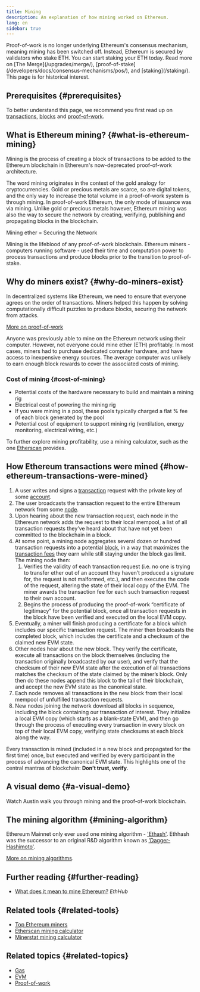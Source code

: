 ```yaml
---
title: Mining
description: An explanation of how mining worked on Ethereum.
lang: en
sidebar: true
---
```


<InfoBanner emoji=":wave:">
   Proof-of-work is no longer underlying Ethereum's consensus mechanism, meaning mining has been switched off. Instead, Ethereum is secured by validators who stake ETH. You can start staking your ETH today. Read more on [The Merge](/upgrades/merge/), [proof-of-stake](/developers/docs/consensus-mechanisms/pos/), and [staking](/staking/). This page is for historical interest.
</InfoBanner>

## Prerequisites {#prerequisites}

To better understand this page, we recommend you first read up on [transactions](/developers/docs/transactions/), [blocks](/developers/docs/blocks/) and [proof-of-work](/developers/docs/consensus-mechanisms/pow/).

## What is Ethereum mining? {#what-is-ethereum-mining}

Mining is the process of creating a block of transactions to be added to the Ethereum blockchain in Ethereum's now-deprecated proof-of-work architecture.

The word mining originates in the context of the gold analogy for cryptocurrencies. Gold or precious metals are scarce, so are digital tokens, and the only way to increase the total volume in a proof-of-work system is through mining. In proof-of-work Ethereum, the only mode of issuance was via mining. Unlike gold or precious metals however, Ethereum mining was also the way to secure the network by creating, verifying, publishing and propagating blocks in the blockchain.

Mining ether = Securing the Network

Mining is the lifeblood of any proof-of-work blockchain. Ethereum miners - computers running software - used their time and computation power to process transactions and produce blocks prior to the transition to proof-of-stake.

## Why do miners exist? {#why-do-miners-exist}

In decentralized systems like Ethereum, we need to ensure that everyone agrees on the order of transactions. Miners helped this happen by solving computationally difficult puzzles to produce blocks, securing the network from attacks.

[More on proof-of-work](/developers/docs/consensus-mechanisms/pow/)

Anyone was previously able to mine on the Ethereum network using their computer. However, not everyone could mine ether (ETH) profitably. In most cases, miners had to purchase dedicated computer hardware, and have access to inexpensive energy sources. The average computer was unlikely to earn enough block rewards to cover the associated costs of mining.

### Cost of mining {#cost-of-mining}

- Potential costs of the hardware necessary to build and maintain a mining rig
- Electrical cost of powering the mining rig
- If you were mining in a pool, these pools typically charged a flat % fee of each block generated by the pool
- Potential cost of equipment to support mining rig (ventilation, energy monitoring, electrical wiring, etc.)

To further explore mining profitability, use a mining calculator, such as the one [Etherscan](https://etherscan.io/ether-mining-calculator) provides.

## How Ethereum transactions were mined {#how-ethereum-transactions-were-mined}

1. A user writes and signs a [transaction](/developers/docs/transactions/) request with the private key of some [account](/developers/docs/accounts/).
2. The user broadcasts the transaction request to the entire Ethereum network from some [node](/developers/docs/nodes-and-clients/).
3. Upon hearing about the new transaction request, each node in the Ethereum network adds the request to their local mempool, a list of all transaction requests they’ve heard about that have not yet been committed to the blockchain in a block.
4. At some point, a mining node aggregates several dozen or hundred transaction requests into a potential [block](/developers/docs/blocks/), in a way that maximizes the [transaction fees](/developers/docs/gas/) they earn while still staying under the block gas limit. The mining node then:
   1. Verifies the validity of each transaction request (i.e. no one is trying to transfer ether out of an account they haven’t produced a signature for, the request is not malformed, etc.), and then executes the code of the request, altering the state of their local copy of the EVM. The miner awards the transaction fee for each such transaction request to their own account.
   2. Begins the process of producing the proof-of-work “certificate of legitimacy” for the potential block, once all transaction requests in the block have been verified and executed on the local EVM copy.
5. Eventually, a miner will finish producing a certificate for a block which includes our specific transaction request. The miner then broadcasts the completed block, which includes the certificate and a checksum of the claimed new EVM state.
6. Other nodes hear about the new block. They verify the certificate, execute all transactions on the block themselves (including the transaction originally broadcasted by our user), and verify that the checksum of their new EVM state after the execution of all transactions matches the checksum of the state claimed by the miner’s block. Only then do these nodes append this block to the tail of their blockchain, and accept the new EVM state as the canonical state.
7. Each node removes all transactions in the new block from their local mempool of unfulfilled transaction requests.
8. New nodes joining the network download all blocks in sequence, including the block containing our transaction of interest. They initialize a local EVM copy (which starts as a blank-state EVM), and then go through the process of executing every transaction in every block on top of their local EVM copy, verifying state checksums at each block along the way.

Every transaction is mined (included in a new block and propagated for the first time) once, but executed and verified by every participant in the process of advancing the canonical EVM state. This highlights one of the central mantras of blockchain: **Don’t trust, verify**.

## A visual demo {#a-visual-demo}

Watch Austin walk you through mining and the proof-of-work blockchain.

<YouTube id="zcX7OJ-L8XQ" />

## The mining algorithm {#mining-algorithm}

Ethereum Mainnet only ever used one mining algorithm - ['Ethash'](/developers/docs/consensus-mechanisms/pow/mining/mining-algorithms/ethash). Ethhash was the successor to an original R&D algorithm known as ['Dagger-Hashimoto'](/developers/docs/consensus-mechanisms/pow/mining/mining-algorithms/dagger-hashimoto).

[More on mining algorithms](/developers/docs/consensus-mechanisms/pow/mining-algorithms/).

## Further reading {#further-reading}

- [What does it mean to mine Ethereum?](https://docs.ethhub.io/using-ethereum/mining/) _EthHub_

## Related tools {#related-tools}

- [Top Ethereum miners](https://etherscan.io/stat/miner?range=7&blocktype=blocks)
- [Etherscan mining calculator](https://etherscan.io/ether-mining-calculator)
- [Minerstat mining calculator](https://minerstat.com/coin/ETH)

## Related topics {#related-topics}

- [Gas](/developers/docs/gas/)
- [EVM](/developers/docs/evm/)
- [Proof-of-work](/developers/docs/consensus-mechanisms/pow/)
